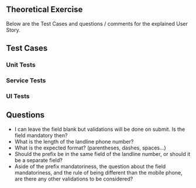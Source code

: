 ## Theoretical Exercise
Below are the Test Cases and questions / comments for the explained User Story.

## Test Cases

### Unit Tests

### Service Tests

### UI Tests

## Questions
- I can leave the field blank but validations will be done on submit. Is the field mandatory then?
- What is the length of the landline phone number?
- What is the expected format? (parentheses, dashes, spaces...)
- Should the prefix be in the same field of the landline number, or should it be a separate field?
- Aside of the prefix mandatoriness, the question about the field mandatoriness, and the rule of being different than the mobile phone, are there any other validations to be considered?